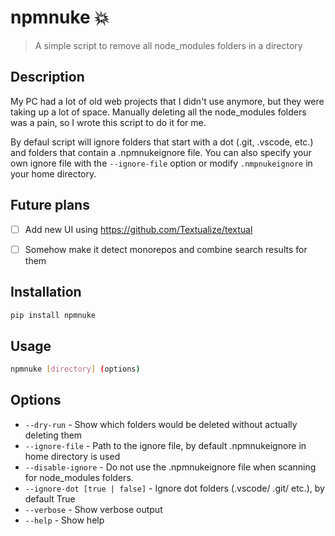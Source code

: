 # npmnuke 💥

> A simple script to remove all node_modules folders in a directory

## Description

My PC had a lot of old web projects that I didn't use anymore, but they were taking up a lot of space. Manually deleting all the node_modules folders was a pain, so I wrote this script to do it for me. 

By defaul script will ignore folders that start with a dot (.git, .vscode, etc.) and folders that contain a .npmnukeignore file. You can also specify your own ignore file with the `--ignore-file` option or modify `.nmpnukeignore` in your home directory.

## Future plans

- [ ] Add new UI using https://github.com/Textualize/textual
- [ ] Somehow make it detect monorepos and combine search results for them


## Installation

```bash
pip install npmnuke
```

## Usage

```bash
npmnuke [directory] (options)
```

## Options

- `--dry-run` - Show which folders would be deleted without actually deleting them
- `--ignore-file` - Path to the ignore file, by default .npmnukeignore in home directory is used
- `--disable-ignore` - Do not use the .npmnukeignore file when scanning for node_modules folders.
- `--ignore-dot [true | false]` - Ignore dot folders (.vscode/ .git/ etc.), by default True
- `--verbose` - Show verbose output
- `--help` - Show help

